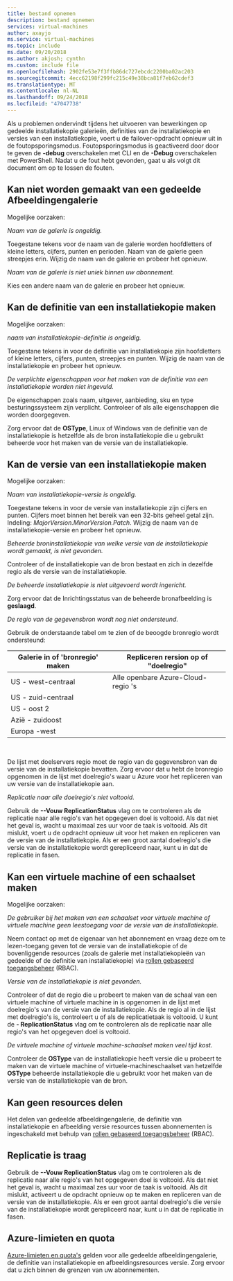 ```yaml
---
title: bestand opnemen
description: bestand opnemen
services: virtual-machines
author: axayjo
ms.service: virtual-machines
ms.topic: include
ms.date: 09/20/2018
ms.author: akjosh; cynthn
ms.custom: include file
ms.openlocfilehash: 2902fe53e7f3ffb86dc727ebcdc2200ba02ac203
ms.sourcegitcommit: 4ecc62198f299fc215c49e38bca81f7eb62cdef3
ms.translationtype: MT
ms.contentlocale: nl-NL
ms.lasthandoff: 09/24/2018
ms.locfileid: "47047738"
---
```

Als u problemen ondervindt tijdens het uitvoeren van bewerkingen op gedeelde installatiekopie galerieën, definities van de installatiekopie en versies van een installatiekopie, voert u de failover-opdracht opnieuw uit in de foutopsporingsmodus. Foutopsporingsmodus is geactiveerd door door te geven de **-debug** overschakelen met CLI en de **-Debug** overschakelen met PowerShell. Nadat u de fout hebt gevonden, gaat u als volgt dit document om op te lossen de fouten.


## <a name="unable-to-create-a-shared-image-gallery"></a>Kan niet worden gemaakt van een gedeelde Afbeeldingengalerie

Mogelijke oorzaken:

*Naam van de galerie is ongeldig.*

Toegestane tekens voor de naam van de galerie worden hoofdletters of kleine letters, cijfers, punten en perioden. Naam van de galerie geen streepjes erin. Wijzig de naam van de galerie en probeer het opnieuw. 

*Naam van de galerie is niet uniek binnen uw abonnement.*

Kies een andere naam van de galerie en probeer het opnieuw.


## <a name="unable-to-create-an-image-definition"></a>Kan de definitie van een installatiekopie maken 

Mogelijke oorzaken:

*naam van installatiekopie-definitie is ongeldig.*

Toegestane tekens in voor de definitie van installatiekopie zijn hoofdletters of kleine letters, cijfers, punten, streepjes en punten. Wijzig de naam van de installatiekopie en probeer het opnieuw.

*De verplichte eigenschappen voor het maken van de definitie van een installatiekopie worden niet ingevuld.*

De eigenschappen zoals naam, uitgever, aanbieding, sku en type besturingssysteem zijn verplicht. Controleer of als alle eigenschappen die worden doorgegeven.

Zorg ervoor dat de **OSType**, Linux of Windows van de definitie van de installatiekopie is hetzelfde als de bron installatiekopie die u gebruikt beheerde voor het maken van de versie van de installatiekopie. 


## <a name="unable-to-create-an-image-version"></a>Kan de versie van een installatiekopie maken 

Mogelijke oorzaken:

*Naam van installatiekopie-versie is ongeldig.*

Toegestane tekens in voor de versie van installatiekopie zijn cijfers en punten. Cijfers moet binnen het bereik van een 32-bits geheel getal zijn. Indeling: *MajorVersion.MinorVersion.Patch*. Wijzig de naam van de installatiekopie-versie en probeer het opnieuw.

*Beheerde broninstallatiekopie van welke versie van de installatiekopie wordt gemaakt, is niet gevonden.* 

Controleer of de installatiekopie van de bron bestaat en zich in dezelfde regio als de versie van de installatiekopie.

*De beheerde installatiekopie is niet uitgevoerd wordt ingericht.*

Zorg ervoor dat de Inrichtingsstatus van de beheerde bronafbeelding is **geslaagd**.

*De regio van de gegevensbron wordt nog niet ondersteund.*

Gebruik de onderstaande tabel om te zien of de beoogde bronregio wordt ondersteund:
<br>

| Galerie in of 'bronregio' maken   | Repliceren rersion op of "doelregio" |
|----------------------------------------|-------------------------------------------|
| US - west-centraal                        | Alle openbare Azure-Cloud-regio 's            |
| US - zuid-centraal                       |                                           |
| US - oost 2                              |                                           |
| Azië - zuidoost                         |                                           |
| Europa -west                            |                                           |

<br>

De lijst met doelservers regio moet de regio van de gegevensbron van de versie van de installatiekopie bevatten. Zorg ervoor dat u hebt de bronregio opgenomen in de lijst met doelregio's waar u Azure voor het repliceren van uw versie van de installatiekopie aan.

*Replicatie naar alle doelregio's niet voltooid.*

Gebruik de **--Vouw ReplicationStatus** vlag om te controleren als de replicatie naar alle regio's van het opgegeven doel is voltooid. Als dat niet het geval is, wacht u maximaal zes uur voor de taak is voltooid. Als dit mislukt, voert u de opdracht opnieuw uit voor het maken en repliceren van de versie van de installatiekopie. Als er een groot aantal doelregio's die versie van de installatiekopie wordt gerepliceerd naar, kunt u in dat de replicatie in fasen.

## <a name="unable-to-create-a-vm-or-a-scale-set"></a>Kan een virtuele machine of een schaalset maken 

Mogelijke oorzaken:

*De gebruiker bij het maken van een schaalset voor virtuele machine of virtuele machine geen leestoegang voor de versie van de installatiekopie.*

Neem contact op met de eigenaar van het abonnement en vraag deze om te lezen-toegang geven tot de versie van de installatiekopie of de bovenliggende resources (zoals de galerie met installatiekopieën van gedeelde of de definitie van installatiekopie) via [rollen gebaseerd toegangsbeheer](https://docs.microsoft.com/azure/role-based-access-control/rbac-and-directory-admin-roles) (RBAC). 

*Versie van de installatiekopie is niet gevonden.*

Controleer of dat de regio die u probeert te maken van de schaal van een virtuele machine of virtuele machine in is opgenomen in de lijst met doelregio's van de versie van de installatiekopie. Als de regio al in de lijst met doelregio's is, controleert u of als de replicatietaak is voltooid. U kunt de **- ReplicationStatus** vlag om te controleren als de replicatie naar alle regio's van het opgegeven doel is voltooid. 

*De virtuele machine of virtuele machine-schaalset maken veel tijd kost.*

Controleer de **OSType** van de installatiekopie heeft versie die u probeert te maken van de virtuele machine of virtuele-machineschaalset van hetzelfde **OSType** beheerde installatiekopie die u gebruikt voor het maken van de versie van de installatiekopie van de bron. 

## <a name="unable-to-share-resources"></a>Kan geen resources delen

Het delen van gedeelde afbeeldingengalerie, de definitie van installatiekopie en afbeelding versie resources tussen abonnementen is ingeschakeld met behulp van [rollen gebaseerd toegangsbeheer](https://docs.microsoft.com/azure/role-based-access-control/rbac-and-directory-admin-roles) (RBAC). 

## <a name="replication-is-slow"></a>Replicatie is traag

Gebruik de **--Vouw ReplicationStatus** vlag om te controleren als de replicatie naar alle regio's van het opgegeven doel is voltooid. Als dat niet het geval is, wacht u maximaal zes uur voor de taak is voltooid. Als dit mislukt, activeert u de opdracht opnieuw op te maken en repliceren van de versie van de installatiekopie. Als er een groot aantal doelregio's die versie van de installatiekopie wordt gerepliceerd naar, kunt u in dat de replicatie in fasen.

## <a name="azure-limits-and-quotas"></a>Azure-limieten en quota 

[Azure-limieten en quota's](https://docs.microsoft.com/azure/azure-subscription-service-limits) gelden voor alle gedeelde afbeeldingengalerie, de definitie van installatiekopie en afbeeldingsresources versie. Zorg ervoor dat u zich binnen de grenzen van uw abonnementen. 



